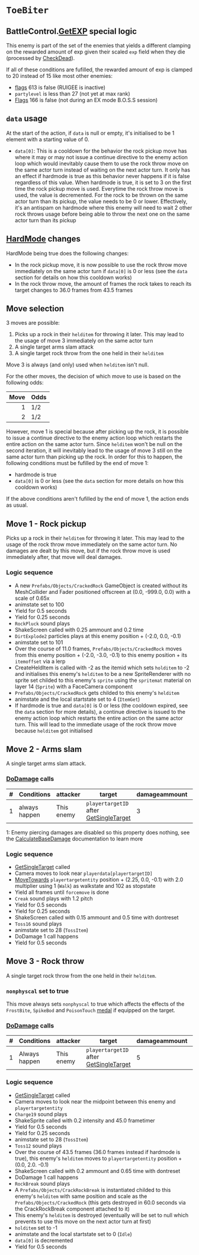 # `ToeBiter`

## BattleControl.[GetEXP](../../../TextAsset%20Data/Enemies%20data.md#exp-logic) special logic
This enemy is part of the set of the enemies that yields a different clamping on the rewarded amount of exp given their scaled `exp` field when they die (processed by [CheckDead](../../Battle%20flow/Action%20coroutines/CheckDead.md)).

If all of these conditions are fufilled, the rewarded amount of exp is clamped to 20 instead of 15 like most other enemies:

- [flags](../../../Flags%20arrays/flags.md) 613 is false (RUIGEE is inactive)
- `partylevel` is less than 27 (not yet at max rank)
- [Flags](../../../Flags%20arrays/flags.md) 166 is false (not during an EX mode B.O.S.S session)

## `data` usage
At the start of the action, if `data` is null or empty, it's initialised to be 1 element with a starting value of 0.

- `data[0]`: This is a cooldown for the behavior the rock pickup move has where it may or may not issue a continue directive to the enemy action loop which would inevitably cause them to use the rock throw move on the same actor turn instead of waiting on the next actor turn. It only has an effect if hardmode is true as this behavior never happens if it is false regardless of this value. When hardmode is true, it is set to 3 on the first time the rock pickup move is used. Everytime the rock throw move is used, the value is decremented. For the rock to be thrown on the same actor turn than its pickup, the value needs to be 0 or lower. Effectively, it's an antispam on hardmode where this enemy will need to wait 2 other rock throws usage before being able to throw the next one on the same actor turn than its pickup

## [HardMode](../../Damage%20pipeline/HardMode.md) changes
HardMode being true does the following changes:

- In the rock pickup move, it is now possible to use the rock throw move immediately on the same actor turn if `data[0]` is 0 or less (see the `data` section for details on how this cooldown works)
- In the rock throw move, the amount of frames the rock takes to reach its target changes to 36.0 frames from 43.5 frames

## Move selection
3 moves are possible:

1. Picks up a rock in their `helditem` for throwing it later. This may lead to the usage of move 3 immediately on the same actor turn
2. A single target arms slam attack
3. A single target rock throw from the one held in their `helditem`

Move 3 is always (and only) used when `helditem` isn't null.

For the other moves, the decision of which move to use is based on the following odds:

|Move|Odds|
|---:|----|
|1|1/2|
|2|1/2|

However, move 1 is special because after picking up the rock, it is possible to issue a continue directive to the enemy action loop which restarts the entire action on the same actor turn. Since `helditem` won't be null on the second iteration, it will inevitably lead to the usage of move 3 still on the same actor turn than picking up the rock. In order for this to happen, the following conditions must be fufilled by the end of move 1:

- hardmode is true
- `data[0]` is 0 or less (see the `data` section for more details on how this cooldown works)

If the above conditions aren't fufilled by the end of move 1, the action ends as usual.

## Move 1 - Rock pickup
Picks up a rock in their `helditem` for throwing it later. This may lead to the usage of the rock throw move immediately on the same actor turn. No damages are dealt by this move, but if the rock throw move is used immediately after, that move will deal damages.

### Logic sequence

- A new `Prefabs/Objects/CrackedRock` GameObject is created without its MeshCollider and Fader positioned offscreen at (0.0, -999.0, 0.0) with a scale of 0.65x
- animstate set to 100
- Yield for 0.5 seconds
- Yield for 0.25 seconds
- `RockPluck` sound plays
- ShakeScreen called with 0.25 ammount and 0.2 time
- `DirtExplode2` particles plays at this enemy position + (-2.0, 0.0, -0.1)
- animstate set to 101
- Over the course of 11.0 frames, `Prefabs/Objects/CrackedRock` moves from this enemy position + (-2.0, -3.0, -0.1) to this enemy position + its `itemoffset` via a lerp
- CreateHeldItem is called with -2 as the itemid which sets `holditem` to -2 and initialises this enemy's `helditem` to be a new SpriteRenderer with no sprite set childed to this enemy's `sprite` using the `spritemat` material on layer 14 (`Sprite`) with a FaceCamera component
- `Prefabs/Objects/CrackedRock` gets childed to this enemy's `helditem`
- animstate and the local startstate set to 4 (`ItemGet`)
- If hardmode is true and `data[0]` is 0 or less (the cooldown expired, see the `data` section for more details), a continue directive is issued to the enemy action loop which restarts the entire action on the same actor turn. This will lead to the immediate usage of the rock throw move because `helditem` got initialised

## Move 2 - Arms slam
A single target arms slam attack.

### [DoDamage](../../Damage%20pipeline/DoDamage.md) calls

|#|Conditions|attacker|target|damageammount|property|overrides|block|
|-:|---|---|---|---|---|---|---|
|1|always happen|This enemy|`playertargetID` after [GetSingleTarget](../../Actors%20states/Targetting/GetRandomAvaliablePlayer.md#getsingletarget)|3|[Pierce](../../Damage%20pipeline/AttackProperty.md)<sup>1</sup>|null|`commandsuccess`|

1: Enemy piercing damages are disabled so this property does nothing, see the [CalculateBaseDamage](../../Damage%20pipeline/CalculateBaseDamage.md#piercing) documentation to learn more

### Logic sequence

- [GetSingleTarget](../../Actors%20states/Targetting/GetRandomAvaliablePlayer.md#getsingletarget) called
- Camera moves to look near `playerdata[playertargetID]`
- [MoveTowards](../../../Entities/EntityControl/EntityControl%20Methods.md#movetowards) `playertargetentity` position + (2.25, 0.0, -0.1) with 2.0 multiplier using 1 (`Walk`) as walkstate and 102 as stopstate
- Yield all frames until `forcemove` is done
- `Creak` sound plays with 1.2 pitch
- Yield for 0.5 seconds
- Yield for 0.25 seconds
- ShakeScreen called with 0.15 ammount and 0.5 time with dontreset
- `Toss16` sound plays
- animstate set to 28 (`TossItem`)
- DoDamage 1 call happens
- Yield for 0.5 seconds

## Move 3 - Rock throw
A single target rock throw from the one held in their `helditem`.

### `nonphyscal` set to true
This move always sets `nonphyscal` to true which affects the effects of the `FrostBite`, `SpikeBod` and `PoisonTouch` [medal](../../../Enums%20and%20IDs/Medal.md) if equipped on the target.

### [DoDamage](../../Damage%20pipeline/DoDamage.md) calls

|#|Conditions|attacker|target|damageammount|property|overrides|block|
|-:|---|---|---|---|---|---|---|
|1|Always happen|This enemy|`playertargetID` after [GetSingleTarget](../../Actors%20states/Targetting/GetRandomAvaliablePlayer.md#getsingletarget)|5|null|null|`commandsuccess`|

### Logic sequence

- [GetSingleTarget](../../Actors%20states/Targetting/GetRandomAvaliablePlayer.md#getsingletarget) called
- Camera moves to look near the midpoint between this enemy and `playertargetentity`
- `Charge19` sound plays
- ShakeSprite called with 0.2 intensity and 45.0 frametimer
- Yield for 0.5 seconds
- Yield for 0.25 seconds
- animstate set to 28 (`TossItem`)
- `Toss12` sound plays
- Over the course of 43.5 frames (36.0 frames instead if hardmode is true), this enemy's `helditem` moves to `playertargetentity` position + (0.0, 2.0. -0.1)
- ShakeScreen called with 0.2 ammount and 0.65 time with dontreset
- DoDamage 1 call happens
- `RockBreak` sound plays
- A `Prefabs/Objects/CrackRockBreak` is instantiated childed to this enemy's `helditem` with same position and scale as the `Prefabs/Objects/CrackedRock` (this gets destroyed in 60.0 seconds via the CrackRockBreak component attached to it) 
- This enemy's `helditem` is destroyed (eventually will be set to null which prevents to use this move on the next actor turn at first)
- `holditem` set to -1
- animstate and the local startstate set to 0 (`Idle`)
- `data[0]` is decremented
- Yield for 0.5 seconds
